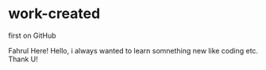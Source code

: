 # work-created
first on GitHub

Fahrul Here!
Hello, i always wanted to learn somnething new like coding etc. Thank U!
